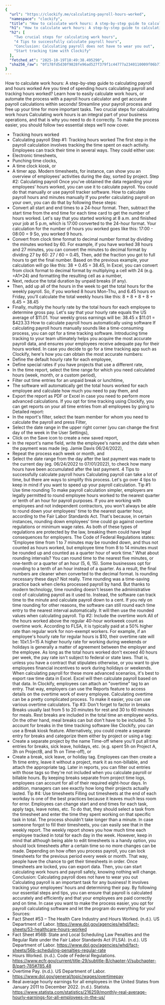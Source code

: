 ```yaml
---
{
  "url": "https://clockify.me/calculating-payroll-hours-worked",
  "namespace": "clockify",
  "title": "How to calculate work hours: A step-by-step guide to calculating payroll and hours worked",
  "h1": "How to calculate work hours: A step-by-step guide to calculating payroll and hours worked",
  "h2": [
    "Two crucial steps for calculating work hours",
    "4 Tips to successfully calculate payroll hours",
    "Conclusion: Calculating payroll does not have to wear you out",
    "Start tracking time with Clockify"
  ],
  "fetched_at": "2025-10-19T18:49:38.495290",
  "sha256_raw": "0f178fd5d30f9828fe96ad527f379f1c44777a2340110009f06b77c7c1e94fc5"
}
---
```


How to calculate work hours: A step-by-step guide to calculating payroll and hours worked
Are you tired of spending hours calculating payroll and tracking hours worked? Learn how to easily calculate work hours, or automate the process with a payroll hours calculator and get accurate payroll calculations within seconds! Streamline your payroll process and free up your time for more important tasks.
Two crucial steps for calculating work hours
Calculating work hours is an integral part of your business operations, and that is why you need to do it correctly. To make the process easier, you should follow two essential steps we’ll now cover.
- Tracking hours worked
- Calculating payroll
Step #1: Tracking hours worked
The first step in the payroll calculation involves tracking the time spent on each activity.
Employees can track their time in several ways. They could either use:
- Electronic timesheets,
- Punching time clocks,
- A time clock kiosk, or
- A timer app.
Modern timesheets, for instance, can show you an overview of employees’ activities during the day, sorted by project.
Step #2: Calculating payroll
Once you’ve obtained the data regarding your employees’ hours worked, you can use it to calculate payroll. You could do that manually or use payroll tracker software.
How to calculate payroll hours and minutes manually
If you prefer calculating payroll on your own, you can do that by following these steps:
- Convert all start and end times to a 24-hour format.
Then, subtract the start time from the end time for each time card to get the number of hours worked.
Let's say that you started working at 8 a.m. and finished your job at 5 p.m, which is 17:00 converted to the 24-hour format. Your calculation for the number of hours you worked goes like this:
17:00 - 08:00 = 9
So, you worked 9 hours.
- Convert from clock time format to decimal number format by dividing the minutes worked by 60.
For example, if you have worked 38 hours and 27 minutes, you can convert the minutes to decimal format by dividing 27 by 60:
27 / 60 = 0.45,
Then, add the fraction you got to full hours to get the final number. Based on the previous example, your calculation will go like this:
38 + 0.45 = 38.45,
In Excel, you can convert from clock format to decimal format by multiplying a cell with 24 (e.g. =A1*24) and formatting the resulting cell as a number,
- Next, reduce the total duration by unpaid breaks (if any).
- Then, add up all of the hours in the week to get the total hours for the weekly payroll.
So, if you worked 8 hours Mon-Thu, and 6.45 hours on Friday, you'll calculate the total weekly hours like this:
8 + 8 + 8 + 8 + 6.45 = 38.45
- Finally, multiply the hourly rate by the total hours for each employee to determine gross pay.
Let's say that your hourly rate equals the US average of $11.01. Your weekly gross earnings will be:
38.45 x $11.01 = $423.33
How to calculate payroll hours automatically using software
If calculating payroll hours manually sounds like a time-consuming process, you can opt for a time tracking software. Introducing time tracking to your team ultimately helps you acquire the most accurate payroll data, and ensures your employees receive adequate pay for their hours worked.
In case you decide to go for a time tracking app such as Clockify, here's how you can obtain the most accurate numbers:
- Define the default hourly rate for each employee,
- Define special rates if you have projects that use a different rate,
- In the time report, select the time range for which you need calculated hours (week, month, or a custom period),
- Filter out time entries for an unpaid break or lunchtime,
- The software will automatically get the total hours worked for each employee and calculate how much you need to pay them, and
- Export the report as PDF or Excel in case you need to perform more advanced calculations.
If you opt for time tracking using Clockify, you can get reports on your all time entries from all employees by going to Detailed report:
- In the report's filter, select the team member for whom you need to calculate the payroll and press Filter,
- Select the date range in the upper right corner (you can change the first day of the week in the User Settings),
- Click on the Save icon to create a new saved report,
- In the report's name field, write the employee's name and the date when the payment was made (eg. Jamie Davis 06/24/2022),
- Repeat the process each week or month, and
- Select the date range from the day after the last payment was made to the current day (eg. 06/24/2022 to 07/01/2022), to check how many hours have been accumulated after the last payment.
4 Tips to successfully calculate payroll hours
Calculating payroll can take a lot of time, but there are ways to simplify this process. Let's go over 4 tips to keep in mind if you want to speed up your payroll calculation.
Tip #1: Use time rounding
To make payroll calculation simpler, employers are legally permitted to round employee hours worked to the nearest quarter or tenth of an hour for payroll purposes.
If you are working with employees and not independent contractors, you won't always be able to round down your employees' time to the nearest quarter hour, according to the Fair Labor Standards Act. That's because, in certain instances, rounding down employees' time could go against overtime regulations or minimum wage rates. As both of these types of regulations are protected by the law, breaking them could have legal consequences for employers.
The Code of Federal Regulations states: “Employee time from 1 to 7 minutes may be rounded down, and thus not counted as hours worked, but employee time from 8 to 14 minutes must be rounded up and counted as a quarter hour of work time.”
What about rounding intervals? You can round time to the nearest five minutes, or one-tenth or a quarter of an hour (5, 6, 15).
Some businesses opt for rounding to a tenth of an hour instead of a quarter. As a result, the final numbers are cleaner when converted to the decimal format.
Is rounding necessary these days?
Not really. Time rounding was a time-saving practice back when clerks processed payroll by hand. But thanks to modern technology, time rounding doesn't lessen the administrative cost of calculating payroll as it used to.
Instead, the software can track time to the minute and calculate payroll down to a cent.
If you rely on time rounding for other reasons, the software can still round each time entry to the nearest interval automatically. It will then use the rounded values when calculating payroll.
Tip #2: Include the overtime work
All of the hours worked above the regular 40-hour workweek count as overtime work.
According to FLSA, it is typically paid at a 50% higher rate than regular work for non-exempt workers. For example, if an employee's hourly rate for regular hours is $10, their overtime rate will be:
$10 x 1.5 =$15
A higher hourly rate for working during weekends or holidays is generally a matter of agreement between the employer and the employee. As long as the total hours worked don't exceed 40 hours per week, the pay rate isn't subject to federal or state laws. That is, unless you have a contract that stipulates otherwise, or you want to give employees financial incentives to work during holidays or weekends.
When calculating payroll for these more advanced scenarios, it's best to export raw time data in Excel. Excel will then calculate payroll based on that data.
In Clockify, employees can attach an "overtime" tag to an entry. That way, employers can use the Reports feature to access details on the overtime work of every employee.
Calculating overtime can be a pretty complicated process. To make it easier, you can use various overtime calculators.
Tip #3: Don't forget to factor in breaks
Breaks usually last from 5 to 20 minutes for rest and 30 to 60 minutes for meals.
Rest breaks are included in the total time an employee works. On the other hand, meal breaks can but don't have to be included. To account for breaks in the time tracking software like Clockify, you can use a Break kiosk feature.
Alternatively, you could create a separate entry for breaks and categorize them either by project or using a tag:
- Create a separate project by the name Time-off where you'll put all time entries for breaks, sick leave, holidays, etc. (e.g. spent 5h on Project A, 3h on ProjectB, and 1h on Time-off), or
- Create a break, sick leave, or holiday tag. Employees can then create a 1h time entry, leave it without a project, mark it as non-billable, and attach the appropriate tag. Later in reports, you can filter out entries with those tags so they're not included when you calculate payroll or billable hours.
By keeping breaks separate from project time logs, employees can account for all of their required eight-hour days. In addition, managers can see exactly how long their projects actually lasted.
Tip #4: Use timesheets
Filling out timesheets at the end of each workday is one of the best practices because it leaves much less room for error.
Employees can change start and end times for each task, apply tags, leave notes, etc. To do that, they should select a task from the timesheet and enter the time they spent working on that specific task in total. The process shouldn't take longer than a minute.
In case someone forgot to fill their timesheets, you can easily see that in the weekly report. The weekly report shows you how much time each employee tracked in total for each day in the week.
However, keep in mind that although being able to edit timesheets is a handy option, you should lock timesheets after a certain time so no more changes can be made. Depending on how often you process payroll, you can lock timesheets for the previous period every week or month.
That way, people have the chance to get their timesheets in order. Once timesheets are locked, you can export data. Then, you can start calculating work hours and payroll safely, knowing nothing will change.
Conclusion: Calculating payroll does not have to wear you out
Calculating payroll is an important task for any business! It involves tracking your employees’ hours and determining their pay.
By following our essential steps and tips, you can ensure that payroll is calculated accurately and efficiently and that your employees are paid correctly and on time. In case you want to make the process easier, you opt for payroll calculating software and let the program do everything for you!
Sources:
- Fact Sheet #53 – The Health Care Industry and Hours Worked. (n.d.). US Department of Labor. https://www.dol.gov/agencies/whd/fact-sheets/53-healthcare-hours-worked
- Fact Sheet #56B: State and Local Scheduling Law Penalties and the Regular Rate under the Fair Labor Standards Act (FLSA). (n.d.). US Department of Labor. https://www.dol.gov/agencies/whd/fact-sheets/56b-scheduling-penalties-regular-rate
- Hours Worked. (n.d.). Code of Federal Regulations. https://www.ecfr.gov/current/title-29/subtitle-B/chapter-V/subchapter-B/part-785#785.48
- Overtime Pay. (n.d.). US Department of Labor. https://www.dol.gov/general/topic/wages/overtimepay
- Real average hourly earnings for all employees in the United States from January 2011 to December 2022. (n.d.). Statista. https://www.statista.com/statistics/216259/monthly-real-average-hourly-earnings-for-all-employees-in-the-us/